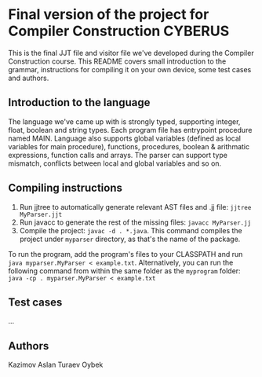 # Final version of the project for Compiler Construction CYBERUS
This is the final JJT file and visitor file we've developed during the Compiler Construction course. This README covers small introduction to the grammar, instructions for compiling it on your own device, some test cases and authors.

## Introduction to the language
The language we've came up with is strongly typed, supporting integer, float, boolean and string types. Each program file has entrypoint procedure named MAIN. Language also supports global variables (defined as local variables for main procedure), functions, procedures, boolean & arithmatic expressions, function calls and arrays. The parser can support type mismatch, conflicts between local and global variables and so on.

## Compiling instructions
1. Run jjtree to automatically generate relevant AST files and .jj file: `jjtree MyParser.jjt`
2. Run javacc to generate the rest of the missing files: `javacc MyParser.jj`
3. Compile the project: `javac -d . *.java`. This command compiles the project under `myparser` directory, as that's the name of the package.

To run the program, add the program's files to your CLASSPATH and run `java myparser.MyParser < example.txt`. Alternatively, you can run the following command from within the same folder as the `myprogram` folder: `java -cp . myparser.MyParser < example.txt`

## Test cases

...

## Authors
Kazimov Aslan
Turaev Oybek
